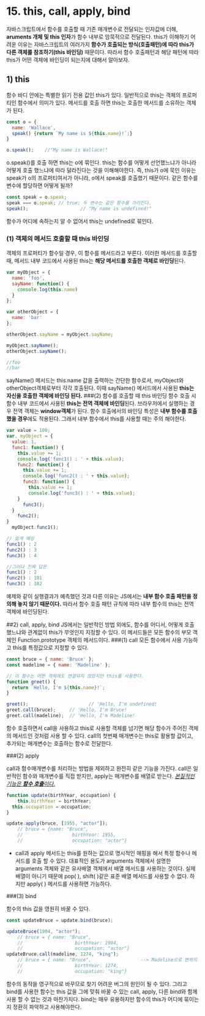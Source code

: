 # 15. this, call, apply, bind



 자바스크립트에서 함수를 호출할 때 기존 매개변수로 전달되는 인자값에 더해, **aruments 개체 및 this 인자**가 함수 내부로 암묵적으로 전달된다. this가 이해하기 어려운 이유는 자바스크립트의 여러가지 **함수가 호출되는 방식(호출패턴)**에 따라 this가 다른 **객체를 참조**하기**(this 바인딩)** 때문이다. 따라서 함수 호출패턴과 해당 패턴에 따라 this가 어떤 객체에 바인딩이 되는지에 대해서 알아보자.

## 1) this
 함수 바디 안에는 특별한 읽기 전용 값인 this가 있다. 일반적으로 this는 객체의 프로퍼티인 함수에서 의미가 있다. 메서드를 호출 하면 this는 호출한 메서드를 소유하는 객체가 된다.
 ```js
 const o = {
   name: 'Wallace',
   speak() {return `My name is ${this.name}!`;}
 }
 
 o.speak();    //"My name is Wallace!"
 ```
 o.speak()를 호출 하면 this는 o에 묶인다. this는 함수를 어떻게 선언했느냐가 아니라 어떻게 호출 했느냐에 따라 달라진다는 것을 이해해야한다. 즉, this가 o에 묵인 이유는 speak가 o의 프로퍼티여서가 아니라, o에서 speak를 호출했기 때문이다. 같은 함수를 변수에 할당하면 어떻게 될까?

 ```js
 const speak = o.speak;
 speak === o.speak; // true; 두 변수는 같은 함수를 가리킨다.
 speak();  					// "My name is undefined!"
 ```
함수가 어디에 속하는지 알 수 없어서 this는 undefined로 묶인다.

 ### (1) 객체의 메서드 호출할 때 this 바인딩
 객체의 프로퍼티가 함수일 경우, 이 함수를 메서드라고 부른다. 이러한 메서드를 호출할 때, 메서드 내부 코드에서 사용된 this는 **해당 메서드를 호출한 객체로 바인딩**된다.
 ```js
 var myObject = {
   name: 'foo',
   sayName: function() {
     console.log(this.name)
   }
 };
 
 var otherObject = {
   name: 'bar'
 };
 
 otherObject.sayName = myObject.sayName;
 
 myObject.sayName();
 otherObject.sayName();
 
 //foo
 //bar
 ```
 sayName() 메서드는 this.name 값을 출력하는 간단한 함수로서, myObject와 otherObject객체로부터 각각 호출된다. 이때 sayName() 메서드에서 사용된 **this는 자신을 호출한 객체에 바인딩 된다.** 
###(2) 함수를 호출할 때 this 바인딩
 함수 호출 시 함수 내부 코드에서 사용된 **this는 전역 객체에 바인딩**된다. 브라우저에서 실행하는 경우 전역 객체는 **window객체**가 된다. 함수 호출에서의 바인딩 특성은 **내부 함수를 호출했을 경우**에도 적용된다. 그래서 내부 함수에서 this를 사용할 때는 주의 해야한다.
```js
var value = 100;
var. myObject = {
  value: 1,
  func1: function() {
    this.value += 1;
    console.log('func1() : ' + this.value);
    func2: function() {
      this.value += 1;
      console.log('func2() : ' + this.value);
      func3: function() {
      	this.value += 1;
      	console.log('func3() : ' + this.value);
    }
      func3();
  }
    func2();
}
  myObject.func1();

// 쉽게 예상
func1() : 2
func2() : 3
func3() : 4

//그러나 진짜 답은
func1() : 2
func2() : 101
func3() : 102
```

 예제와 같이 실행결과가 예측했던 것과 다른 이유는 JS에서는 **내부 함수 호출 패턴을 정의해 놓지 않기 때문이다.** 따라서 함수 호출 패턴 규칙에 따라 내부 함수의 this는 전역 객체에 바인딩된다.




##2) call, apply, bind
 JS에서는 일반적인 방법 외에도, 함수를 어디서, 어떻게 호출했느냐와 관계없이 this가 무엇인지 지정할 수 있다. 이 메서드들은 모든 함수의 부모 객체인 Function.prototype 객체의 메서드이다.
 ###(1) call
 모든 함수에서 사용 가능하고 this를 특정값으로 지정할 수 있다.
```js
const bruce = { name: 'Bruce' };
const madeline = { name: 'Madeline' };

// 이 함수는 어떤 객체에도 연결되지 않았지만 this를 사용한다.
function greet() {
  return `Hello, I'm ${this.name}!`;
}

greet();				      // 'Hello, I'm undefined!
greet.call(bruce);	   // 'Hello, I'm Bruce!
greet.call(madeline);  // 'Hello, I'm Madeline!
```

 함수 호출하면서 call을 사용하고 this로 사용할 객체를 넘기면 해당 함수가 주어진 객체의 메서드인 것처럼 사용 할 수 있다. call의 첫번째 매개변수는 this로 활용할 값이고, 추가되는 매개변수는 호출하는 함수로 전달한다.

###(2) apply

 call과 함수매개변수를 처리하는 방법을 제외하고 완전히 같은 기능을 가진다. call은 일반적인 함수와 매개변수를 직접 받지만, apply는 매개변수를 배열로 받는다. <u>*본질적인 기능은 **함수 호출**이다.*</u> 

```js
function update(birthYear, occupation) {
	this.birthYear = birthYear;
  this.occupation = occupation;
}

update.apply(bruce, [1955, "actor"]);
	// bruce = {name: "Bruce",
	//					birthYear: 1955,
	//					occupation: "actor"}
```



- call과 apply 메서드는 this를 원하는 값으로 명시적인 매핑을 해서 특정 함수나 메서드를 호출 할 수 있다. 대표적인 용도가 arguments 객체에서 설명한 arguments 객체와 같은 유사배열 객체에서 배열 메서드를 사용하는 것이다. 실제 배열이 아니기 때문에 pop( ), shift( )같은 표준 배열 메서드를 사용할 수 없다. 하지만 apply( ) 메서드를 사용하면 가능하다.

###(3) bind

 함수의 this 값을 영원히 바꿀 수 있다. 

```js
const updateBruce = update.bind(bruce);

updateBruce(1904, "actor");
	// bruce = { name: "Bruce",
	//					 birthYear: 1904,
	//					 occupation: "actor"}
updateBruce.call(madeline, 1274, "king");
	// bruce = { name: "Bruce",    				 --> Madeline으로 변하지 않았다.
	//					 birthYear: 1274,
	//					 occupation: "king"}
```

 함수의 동작을 영구적으로 바꾸므로 찾기 어려운 버그의 원인이 될 수 있다. 그리고 bind를 사용한 함수는 this 값을 그에 맞춰 바꿀 수 있는 call, apply, 다른 bind와 함께 사용 할 수 없는 것과 마찬가지다.
 bind는 매우 유용하지만 함수의 this가 어디에 묶이는 지 정환히 파악하고 사용해야한다.